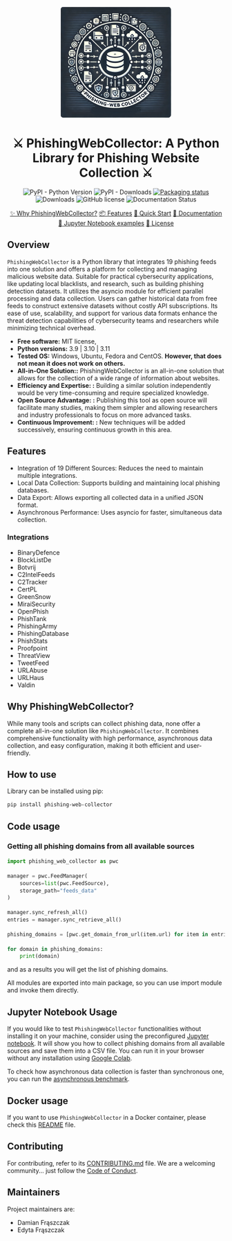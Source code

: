 <p align="center"><img src=".github/images/logo.png" width="256" alt="PhishingWebCollector" title="PhishingWebCollector"/></p>

<h1 align="center">
    ⚔️ PhishingWebCollector: A Python Library for Phishing Website Collection ⚔️
</h1>

<p align="center">
    <img alt="PyPI - Python Version" src="https://img.shields.io/pypi/pyversions/phishing-web-collector.svg">
    <img alt="PyPI - Downloads" src="https://img.shields.io/pypi/dm/phishing-web-collector.svg" href="https://pepy.tech/project/phishing-web-collector">
    <a href="https://repology.org/project/python:phishing-web-collector/versions">
        <img src="https://repology.org/badge/tiny-repos/python:phishing-web-collector.svg" alt="Packaging status">
    </a>
    <img alt="Downloads" src="https://pepy.tech/badge/phishing-web-collector">
    <img alt="GitHub license" src="https://img.shields.io/github/license/damianfraszczak/phishing-web-collector.svg" href="https://github.com/damianfraszczak/phishing-web-collector/blob/master/LICENSE">
    <img alt="Documentation Status" src="https://readthedocs.org/projects/phishingwebcollector/badge/?version=latest" href="https://phishingwebcollector.readthedocs.io/en/latest/?badge=latest">
</p>

<p align="center">
  <a href="https://github.com/damianfraszczak/phishing-web-collector?tab=readme-ov-file#why-PhishingWebCollector">✨ Why PhishingWebCollector?</a>
  <a href="https://github.com/damianfraszczak/phishing-web-collector?tab=readme-ov-file#features">📦 Features</a>
  <a href="https://github.com/damianfraszczak/phishing-web-collector/blob/master/docs/files/QUICK_START.md">🚀 Quick Start</a>
  <a href="https://phishingwebcollector.readthedocs.io/">📮 Documentation</a>
  <a href="https://github.com/damianfraszczak/phishing-web-collector/blob/master/docs/files/jupyter">📓 Jupyter Notebook examples</a>
  <a href="LICENSE">🔑 License</a>
</p>


## Overview
`PhishingWebCollector` is a Python library that integrates 19 phishing feeds into one solution and offers a platform for collecting and managing malicious website data.
Suitable for practical cybersecurity applications, like updating local blacklists, and research, such as building phishing detection datasets.
It utilizes the asyncio module for efficient parallel processing and data collection.
Users can gather historical data from free feeds to construct extensive datasets without costly API subscriptions.
Its ease of use, scalability, and support for various data formats enhance the threat detection capabilities of cybersecurity teams and researchers while minimizing technical overhead.



* **Free software:** MIT license,
* **Python versions:** 3.9 | 3.10 | 3.11
* **Tested OS:** Windows, Ubuntu, Fedora and CentOS. **However, that does not mean it does not work on others.**
* **All-in-One Solution::**  PhishingWebCollector is an all-in-one solution that allows for the collection of a wide range of information about websites.
* **Efficiency and Expertise: :** Building a similar solution independently would be very time-consuming and require specialized knowledge.
* **Open Source Advantage: :** Publishing this tool as open source will facilitate many studies, making them simpler and allowing researchers and industry professionals to focus on more advanced tasks.
* **Continuous Improvement: :** New techniques will be added successively, ensuring continuous growth in this area.

## Features
- Integration of 19 Different Sources: Reduces the need to maintain multiple integrations.
- Local Data Collection: Supports building and maintaining local phishing databases.
- Data Export: Allows exporting all collected data in a unified JSON format.
- Asynchronous Performance: Uses asyncio for faster, simultaneous data collection.

### Integrations
- BinaryDefence
- BlockListDe
- Botvrij
- C2IntelFeeds
- C2Tracker
- CertPL
- GreenSnow
- MiraiSecurity
- OpenPhish
- PhishTank
- PhishingArmy
- PhishingDatabase
- PhishStats
- Proofpoint
- ThreatView
- TweetFeed
- URLAbuse
- URLHaus
- Valdin

## Why PhishingWebCollector?
While many tools and scripts can collect phishing data, none offer a complete all-in-one solution like `PhishingWebCollector`. It combines comprehensive functionality with high performance, asynchronous data collection, and easy configuration, making it both efficient and user-friendly.


## How to use
Library can be installed using pip:

```bash
pip install phishing-web-collector
```

## Code usage

### Getting all phishing domains from all available sources

```python
import phishing_web_collector as pwc

manager = pwc.FeedManager(
    sources=list(pwc.FeedSource),
    storage_path="feeds_data"
)

manager.sync_refresh_all()
entries = manager.sync_retrieve_all()

phishing_domains = [pwc.get_domain_from_url(item.url) for item in entries]

for domain in phishing_domains:
    print(domain)

```
and as a results you will get the list of phishing domains.

All modules are exported into main package, so you can use import module and invoke them directly.

## Jupyter Notebook Usage
If you would like to test ``PhishingWebCollector`` functionalities without installing it on your machine, consider using the preconfigured [Jupyter notebook](docs/files/jupyter/collect_phishing_domains.ipynb). It will show you how to collect phishing domains from all available sources and save them into a CSV file. You can run it in your browser without any installation using [Google Colab](https://colab.research.google.com/github/damianfraszczak/phishing-web-collector/blob/master/docs/files/jupyter/collect_phishing_domains.ipynb).

To check how asynchronous data collection is faster than synchronous one, you can run the [asynchronous benchmark](docs/files/jupyter/sync_vs_async_benchmark.ipynb).
## Docker usage
If you want to use `PhishingWebCollector` in a Docker container, please check this [README](docs/files/docker/README.md) file.

## Contributing

For contributing, refer to its [CONTRIBUTING.md](.github/CONTRIBUTING.md) file.
We are a welcoming community... just follow the [Code of Conduct](.github/CODE_OF_CONDUCT.md).

## Maintainers

Project maintainers are:

- Damian Frąszczak
- Edyta Frąszczak
